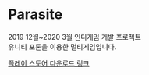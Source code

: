 # Parasite
2019 12월~2020 3월 인디게임 개발 프로젝트  
유니티 포톤을 이용한 멀티게임입니다.   

[플레이 스토어 다운로드 링크](https://play.google.com/store/apps/details?id=com.DefaultCompany.Parasite)  
 


